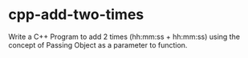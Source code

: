 # cpp-add-two-times
Write a C++ Program to add 2 times (hh:mm:ss + hh:mm:ss) using the concept of Passing Object as a parameter to function.
